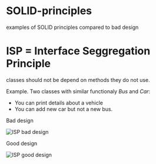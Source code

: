 # SOLID-principles
examples of SOLID principles compared to bad design

# ISP = Interface Seggregation Principle
classes should not be depend on methods they do not use.

Example.
Two classes with similar functionaly *Bus* and *Car*:
 - You can print details about a vehicle
 - You can add new car but not a new bus. 

Bad design

![ISP bad design](https://www.dropbox.com/s/k2zexaqw7lcgjys/ISP_BadDesign.JPG?raw=1)

Good design

![ISP good design](https://www.dropbox.com/s/i2xjstwmg45ohly/ISP_GoodDesign.JPG?raw=1)
